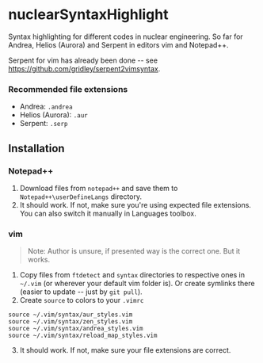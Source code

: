 # nuclearSyntaxHighlight
Syntax highlighting for different codes in nuclear engineering. 
So far for Andrea, Helios (Aurora) and Serpent in editors vim and Notepad++.

Serpent for vim has already been done -- see https://github.com/gridley/serpent2vimsyntax.

### Recommended file extensions
- Andrea: `.andrea`
- Helios (Aurora): `.aur`
- Serpent: `.serp`

## Installation

### Notepad++
1. Download files from `notepad++` and save them to `Notepad++\userDefineLangs` directory.
2. It should work. If not, make sure you're using expected file extensions. You can also switch it manually in Languages toolbox.

### vim
> Note: Author is unsure, if presented way is the correct one. But it works.
1. Copy files from `ftdetect` and `syntax` directories to respective ones in `~/.vim` (or wherever your default vim folder is). Or create symlinks there (easier to update -- just by `git pull`).
2. Create `source` to colors to your `.vimrc`
```vim
source ~/.vim/syntax/aur_styles.vim
source ~/.vim/syntax/zen_styles.vim
source ~/.vim/syntax/andrea_styles.vim
source ~/.vim/syntax/reload_map_styles.vim

```
3. It should work. If not, make sure your file extensions are correct.
